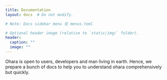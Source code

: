 ```yaml
---
title: Documentation
layout: docs  # Do not modify.

# Note: Docs sidebar menu 在 menus.toml 

# Optional header image (relative to `static/img/` folder).
header:
  caption: ""
  image: ""
---
```


Ohara is open to users, developers and man living in earth. Hence, we prepare a bunch of docs to help you to understand ohara comprehensively but quickly.
